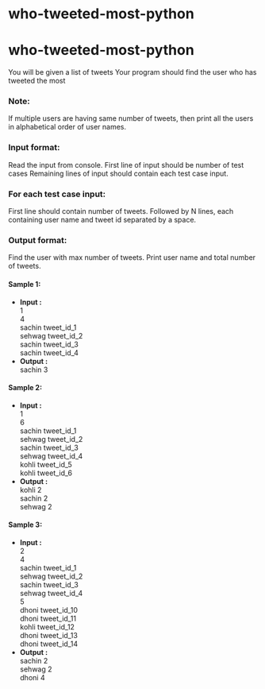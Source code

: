 # who-tweeted-most-python


# who-tweeted-most-python


You will be given a list of tweets
Your program should find the user who has tweeted the most

### Note:
If multiple users are having same number of tweets, then print all the users in alphabetical order of user names.

### Input format:
Read the input from console.
First line of input should be number of test cases
Remaining lines of input should contain each test case input. 

### For each test case input:
First line should contain number of tweets.
Followed by N lines, each containing user name and tweet id separated by a space.

### Output format:
Find the user with max number of tweets. Print user name and total number of tweets.


#### Sample 1:
* **Input :** <br> 
1 <br>
4 <br>
sachin tweet_id_1 <br>
sehwag tweet_id_2 <br>
sachin tweet_id_3 <br>
sachin tweet_id_4 <br>
* **Output :**<br>
sachin 3


#### Sample 2:
* **Input :** <br>
1 <br>
6 <br>
sachin tweet_id_1 <br>
sehwag tweet_id_2 <br>
sachin tweet_id_3 <br>
sehwag tweet_id_4 <br>
kohli tweet_id_5 <br>
kohli tweet_id_6 <br>
* **Output :** <br>
kohli 2 <br>
sachin 2 <br>
sehwag 2 



#### Sample 3:
* **Input :** <br>
2 <br>
4 <br>
sachin tweet_id_1 <br>
sehwag tweet_id_2 <br>
sachin tweet_id_3 <br>
sehwag tweet_id_4 <br>
5 <br>
dhoni tweet_id_10 <br>
dhoni tweet_id_11 <br>
kohli tweet_id_12 <br>
dhoni tweet_id_13 <br>
dhoni tweet_id_14 <br>
* **Output :** <br>
sachin 2 <br>
sehwag 2 <br>
dhoni 4 





